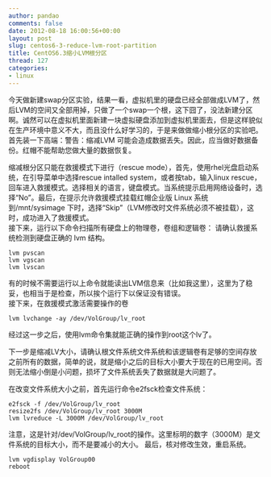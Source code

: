 ```yaml
---
author: pandao
comments: false
date: 2012-08-18 16:00:56+00:00
layout: post
slug: centos6-3-reduce-lvm-root-partition
title: CentOS6.3缩小LVM根分区
thread: 127
categories:
- linux
---
```


今天做新建swap分区实验，结果一看，虚拟机里的硬盘已经全部做成LVM了，然后LVM的空间又全部用掉，只做了一个swap一个根，这下囧了，没法新建分区啊。诚然可以在虚拟机里面新建一块虚拟硬盘添加到虚拟机里面去，但是这样貌似在生产环境中意义不大，而且没什么好学习的，于是来做做缩小根分区的实验吧。	
首先装一下高端：警告：缩减LVM 可能会造成数据丢失。因此，应当做好数据备份。红帽不能帮助您做大量的数据恢复。	

缩减根分区只能在救援模式下进行（rescue mode），首先，使用rhel光盘启动系统，在引导菜单中选择rescue intalled system，或者按tab，输入linux rescue，回车进入救援模式。选择相关的语言，键盘模式。当系统提示启用网络设备时，选择“No”。最后，在提示允许救援模式挂载红帽企业版 Linux 系统到/mnt/sysimage 下时，选择“Skip”（LVM修改时文件系统必须不被挂载），这时，成功进入了救援模式。		
接下来，运行以下命令扫描所有硬盘上的物理卷，卷组和逻辑卷： 请确认救援系统检测到硬盘正确的 lvm 结构。	

	lvm pvscan
	lvm vgscan
	lvm lvscan

有的时候不需要运行以上命令就能读出LVM信息来（比如我这里），这里为了稳妥，也相当于是检查，所以挨个运行下以保证没有错误。		
接下来，在救援模式激活需要操作的卷	

	lvm lvchange -ay /dev/VolGroup/lv_root

经过这一步之后，使用lvm命令集就能正确的操作到root这个lv了。

下一步是缩减LV大小，请确认根文件系统文件系统和该逻辑卷有足够的空间存放之前所有的数据，简单的说，就是缩小之后的目标大小要大于现在的已用空间。否则无法缩小倒是小问题，损坏了文件系统丢失了数据就是大问题了。

在改变文件系统大小之前，首先运行命令e2fsck检查文件系统：

	e2fsck -f /dev/VolGroup/lv_root
	resize2fs /dev/VolGroup/lv_root 3000M
	lvm lvreduce -L 3000M /dev/VolGroup/lv_root

注意，这是针对/dev/VolGroup/lv_root的操作。这里标明的数字（3000M）是文件系统的目标大小，而不是要减小的大小。
最后，核对修改生效，重启系统。

	lvm vgdisplay VolGroup00
	reboot
